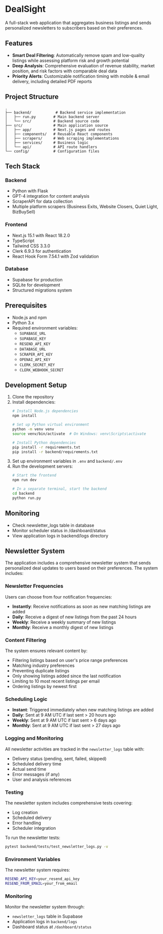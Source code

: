 # DealSight

A full-stack web application that aggregates business listings and sends personalized newsletters to subscribers based on their preferences.

## Features

- **Smart Deal Filtering**: Automatically remove spam and low-quality listings while assessing platform risk and growth potential
- **Deep Analysis**: Comprehensive evaluation of revenue stability, market position, and risk factors with comparable deal data
- **Priority Alerts**: Customizable notification timing with mobile & email delivery, including detailed PDF reports

## Project Structure

```
.
├── backend/           # Backend service implementation
│   ├── run.py        # Main backend server
│   └── src/          # Backend source code
├── src/              # Main application source
│   ├── app/          # Next.js pages and routes
│   ├── components/   # Reusable React components
│   ├── scrapers/     # Web scraping implementations
│   ├── services/     # Business logic
│   └── api/          # API route handlers
└── config/           # Configuration files
```

## Tech Stack

### Backend
- Python with Flask
- GPT-4 integration for content analysis
- ScraperAPI for data collection
- Multiple platform scrapers (Business Exits, Website Closers, Quiet Light, BizBuySell)

### Frontend
- Next.js 15.1 with React 18.2.0
- TypeScript
- Tailwind CSS 3.3.0
- Clerk 6.9.3 for authentication
- React Hook Form 7.54.1 with Zod validation

### Database
- Supabase for production
- SQLite for development
- Structured migrations system

## Prerequisites
- Node.js and npm
- Python 3.x
- Required environment variables:
  - `SUPABASE_URL`
  - `SUPABASE_KEY`
  - `RESEND_API_KEY`
  - `DATABASE_URL`
  - `SCRAPER_API_KEY`
  - `OPENAI_API_KEY`
  - `CLERK_SECRET_KEY`
  - `CLERK_WEBHOOK_SECRET`

## Development Setup

1. Clone the repository
2. Install dependencies:
   ```bash
   # Install Node.js dependencies
   npm install
   
   # Set up Python virtual environment
   python -m venv venv
   source venv/bin/activate  # On Windows: venv\Scripts\activate
   
   # Install Python dependencies
   pip install -r requirements.txt
   pip install -r backend/requirements.txt
   ```
3. Set up environment variables in `.env` and `backend/.env`
4. Run the development servers:
   ```bash
   # Start the frontend
   npm run dev
   
   # In a separate terminal, start the backend
   cd backend
   python run.py
   ```

## Monitoring
- Check newsletter_logs table in database
- Monitor scheduler status in /dashboard/status
- View application logs in backend/logs directory

## Newsletter System

The application includes a comprehensive newsletter system that sends personalized deal updates to users based on their preferences. The system includes:

### Newsletter Frequencies
Users can choose from four notification frequencies:
- **Instantly**: Receive notifications as soon as new matching listings are added
- **Daily**: Receive a digest of new listings from the past 24 hours
- **Weekly**: Receive a weekly summary of new listings
- **Monthly**: Receive a monthly digest of new listings

### Content Filtering
The system ensures relevant content by:
- Filtering listings based on user's price range preferences
- Matching industry preferences
- Preventing duplicate listings
- Only showing listings added since the last notification
- Limiting to 10 most recent listings per email
- Ordering listings by newest first

### Scheduling Logic
- **Instant**: Triggered immediately when new matching listings are added
- **Daily**: Sent at 9 AM UTC if last sent > 20 hours ago
- **Weekly**: Sent at 9 AM UTC if last sent > 6 days ago
- **Monthly**: Sent at 9 AM UTC if last sent > 27 days ago

### Logging and Monitoring
All newsletter activities are tracked in the `newsletter_logs` table with:
- Delivery status (pending, sent, failed, skipped)
- Scheduled delivery time
- Actual send time
- Error messages (if any)
- User and analysis references

### Testing
The newsletter system includes comprehensive tests covering:
- Log creation
- Scheduled delivery
- Error handling
- Scheduler integration

To run the newsletter tests:
```bash
pytest backend/tests/test_newsletter_logs.py -v
```

### Environment Variables
The newsletter system requires:
```bash
RESEND_API_KEY=your_resend_api_key
RESEND_FROM_EMAIL=your_from_email
```

### Monitoring
Monitor the newsletter system through:
- `newsletter_logs` table in Supabase
- Application logs in `backend/logs`
- Dashboard status at `/dashboard/status`